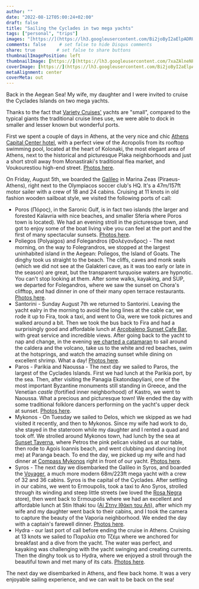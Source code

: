 ```yaml
---
author: ""
date: "2022-08-12T05:00:24+02:00"
draft: false
title: "Sailing the Cyclades in two mega yachts"
tags: ["personal", "trips"]
images: "[https://](https://lh3.googleusercontent.com/Bi2joByI2aElpADRUVzs3pCSCPcSRxSilK0U-LVz8CtqXUPTuBdgr072ANHmVpdRPMFsIYVVL9hORWklXuT-BFxCShS_mu9d0rxJlxth3MRm5oj3wwFjYR5zX1RXxagNyyeLDuX22WY=w2400)"
comments: false     # set false to hide Disqus comments
share: true        # set false to share buttons
thumbnailImagePosition: left
thumbnailImage: [https://](https://lh3.googleusercontent.com/7xaZAlneNFkrvV6AUTxG7kKLfYodEO0VsmP4wUGdrd5oYr7ZZv71-Fk7qiE25tjOS1t0lffF9jc03GBgUQiLQEslYVBtfIMGCoc2UNPTQdudImGNnftU_xAYXwF5mnMeYmirtG0vvFc=w2400)
coverImage: [https://](https://lh3.googleusercontent.com/Bi2joByI2aElpADRUVzs3pCSCPcSRxSilK0U-LVz8CtqXUPTuBdgr072ANHmVpdRPMFsIYVVL9hORWklXuT-BFxCShS_mu9d0rxJlxth3MRm5oj3wwFjYR5zX1RXxagNyyeLDuX22WY=w2400)
metaAlignment: center
coverMeta: out
---
```


Back in the Aegean Sea! My wife, my daughter and I were invited to cruise the Cyclades Islands on two mega yachts.

<!--more-->

Thanks to the fact that [Variety Cruises'](https://www.varietycruises.com/) yachts are "small", compared to the typical giants the traditional cruise lines use, we were able to dock in smaller and lesser known but wonderful ports. 

First we spent a couple of days in Athens, at the very nice and chic [Athens Capital Center hotel](https://achotel.gr/athenscapitalhotel-mgallery/index.htm), with a perfect view of the Acropolis from its rooftop swimming pool, located at the heart of Kolonaki, the most elegant area of Athens, next to the historical and picturesque Plaka neighborhoods and just a short stroll away from Monastiraki's traditional flea market, and Voukourestiou high-end street. [Photos here](https://photos.app.goo.gl/PrR5csnbYddmgnAv8).

On Friday, August 5th, we boarded the [Galileo](https://www.varietycruises.com/ships/ships/galileo) in Marina Zeas (Piraeus-Athens), right next to the Olympiacos soccer club's HQ. It's a 47m/157ft motor sailer with a crew of 18 and 24 cabins. Cruising at 11 knots in old fashion wooden sailboat style, we visited the following ports of call: 

* Poros (Πόρος), in the Saronic Gulf, is in fact two islands (the larger and forested Kalavria with nice beaches, and smaller Sferia where Poros town is located). We had an evening stroll in the picturesque town, and got to enjoy some of the boat living vibe you can feel at the port and the first of many spectacular sunsets. [Photos here](https://photos.app.goo.gl/9QCb7FUYbHcqyNsA7).
* Poliegos (Polyaigos) and Folegandros (Φολέγανδρος) - The next morning, on the way to Folegrandros, we stopped at the largest uninhabited island in the Aegean: Poliegos, the Island of Goats. The dinghy took us straight to the beach. The cliffs, caves and monk seals (which we did not see at the Galakteri cave, as it was too early or late in the season) are great, but the transparent turquoise waters are hypnotic. You can't stop looking at them. After some walks, kayaking, and SUP, we departed for Folegandros, where we saw the sunset on Chora's clifftop, and had dinner in one of their many open terrace restaurants. [Photos here](https://photos.app.goo.gl/SzLLRqBzjshXfw2o9).
* Santorini - Sunday August 7th we returned to Santorini. Leaving the yacht ealry in the morning to avoid the long lines at the cable car, we rode it up to Fira, took a taxi, and went to Oia, were we took pictures and walked around a bit. Then we took the bus back to Fira and had a surprisingly good and affordable lunch at [Arcobaleno Sunset Cafe Bar](https://www.tripadvisor.com/Restaurant_Review-g482942-d7121430-Reviews-Arcobaleno_sunset_cafe_bar-Fira_Santorini_Cyclades_South_Aegean.html), with great service and incredible views. After going back to the yacht to nap and change, in the evening [we charted a catamaran](https://sailmythsantorini.com/) to sail around the caldera and the volcano, take us to the white and red beaches, swim at the hotsprings, and watch the amazing sunset while dining on excellent shrimp. What a day! [Photos here](https://photos.app.goo.gl/E7pDPF5qB2nqmpAv7).
* Paros - Parikia and Naoussa - The next day we sailed to Paros, the largest of the Cyclades Islands. First we had lunch at the Parikia port, by the sea. Then, after visiting the Panagia Ekatondapyliani, one of the most important Byzantine monuments still standing in Greece, and the Venetian *castle* (fortified inner neighborhood) of Kastro, we went to Naoussa. What a precious and picturesque town! We ended the day with some traditional folklore dancers performing on the yacht's upper deck at sunset. [Photos here](https://photos.app.goo.gl/kUB54PM3598kYCXu5).
* Mykonos - On Tuesday we sailed to Delos, which we skipped as we had visited it recently, and then to Mykonos. Since my wife had work to do, she stayed in the stateroom while my daughter and I rented a quad and took off. We strolled around Mykonos town, had lunch by the sea at [Sunset Taverna](https://www.tripadvisor.com/Restaurant_Review-g662620-d2214433-Reviews-Sunset_Taverna-Mykonos_Town_Mykonos_Cyclades_South_Aegean.html), where Petros the pink pelican visited us at our table, then rode to Agois Ioannis beach, and went clubbing and dancing (not me) at Paranga beach. To end the day, we picked up my wife and had dinner at [Compass Mykonos](https://compassmykonos.com/) right in front of our yacht. [Photos here](https://photos.app.goo.gl/qbihb7ZhVbTXx33M7).
* Syros - The next day we disembarked the Galileo in Syros, and boarded the  [Voyager](https://www.varietycruises.com/ships/ships/variety-voyager), a much more modern 68m/223ft mega yacht with a crew of 32 and 36 cabins. Syros is the capital of the Cyclades. After settling in our cabins, we went to Ermoupolis, took a taxi to Ano Syros, strolled through its winding and steep little streets (we loved the [Rosa Negra](https://www.instagram.com/rosanegrasyros/) store), then went back to Ermoupolis where we had an excellent and affordable lunch at Stin Ithaki tou ([Ai Στην Ιθάκη του Αή](https://www.facebook.com/www.ithakitouai.gr/)), after which my wife and my daughter went back to their cabins, and I took the camera to capture the beauty of the Vaporia neighborhood. We ended the day with a captain's farewell dinner. [Photos here](https://photos.app.goo.gl/ZT3jjgwiTTxwgzH27).
* Hydra - our last port of call before ending the cruise in Athens. Cruising at 13 knots we sailed to Παραλία στο Τζέμι where we anchored for breakfast and a dive from the yacht. The water was perfect, and kayaking was challenging with the yacht swinging and creating currents. Then the dinghy took us to Hydra, where we enjoyed a stroll through the beautiful town and met many of its cats. [Photos here](https://photos.app.goo.gl/zV5QTNPjY1mbfp5R7).

The next day we disembarked in Athens, and flew back home. It was a very enjoyable sailing experience, and we can wait to be back on the sea!